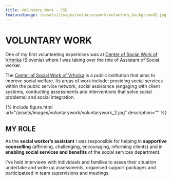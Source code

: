 ```yaml
---
title: Voluntary Work - CSD
featuredimage: /assets//images/voluntarywork/voluntary_background2.jpg
---
```

# VOLUNTARY WORK 

One of my first volunteeting experinces was at [Center of Social Work of Vrhnika](http://www.csd-vrhnika.com/) (Slovenia) where I was taking over the role of Assistant of Social worker.

The [Center of Social Work of Vrhnika](http://www.csd-vrhnika.com/) is a public institution that aims to improve social welfare. Its areas of work include: providing social services within the public service network, social assistance (engaging with client systems, conducting assessments and interventions that solve social problems) and social integration. 

{% include figure.html url="/assets/images/voluntarywork/voluntarywork_2.jpg" description="" %}

## MY ROLE

As the **social worker’s assistant** I was responsible for helping in **supportive counselling** (affirming, challenging, encouraging, informing clients) and in **enabling social services and benefits** of the social services department.

I've held interviews with individuals and families to asses their situation
undertake and write up assessments, organised support packages and participateed in team supervisions and meetings.







